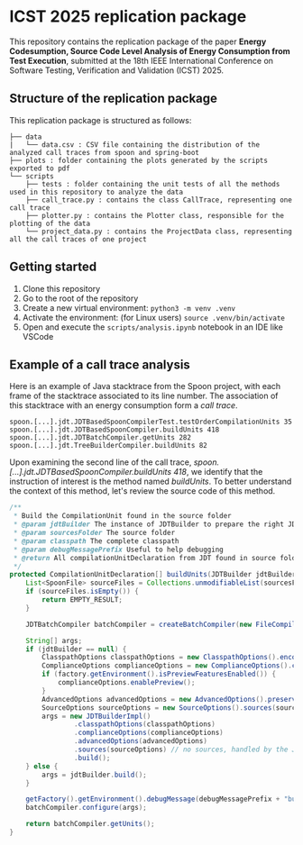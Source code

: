# ICST 2025 replication package

This repository contains the replication package of the paper **Energy Codesumption, Source Code Level Analysis of Energy Consumption from Test Execution**, submitted at the 18th IEEE International Conference on Software Testing, Verification and Validation (ICST) 2025.

## Structure of the replication package

This replication package is structured as follows:

```
├── data
|   └── data.csv : CSV file containing the distribution of the analyzed call traces from spoon and spring-boot
├── plots : folder containing the plots generated by the scripts exported to pdf
└── scripts
    ├── tests : folder containing the unit tests of all the methods used in this repository to analyze the data
    ├── call_trace.py : contains the class CallTrace, representing one call trace
    ├── plotter.py : contains the Plotter class, responsible for the plotting of the data
    └── project_data.py : contains the ProjectData class, representing all the call traces of one project
```

## Getting started

1. Clone this repository
2. Go to the root of the repository
3. Create a new virtual environment: `python3 -m venv .venv`
4. Activate the environment: (for Linux users) `source .venv/bin/activate`
5. Open and execute the `scripts/analysis.ipynb` notebook in an IDE like VSCode

## Example of a call trace analysis

Here is an example of Java stacktrace from the Spoon project, with each frame of the stacktrace associated to its line number. The association of this stacktrace with an energy consumption form a _call trace_.

```
spoon.[...].jdt.JDTBasedSpoonCompilerTest.testOrderCompilationUnits 35
spoon.[...].jdt.JDTBasedSpoonCompiler.buildUnits 418
spoon.[...].jdt.JDTBatchCompiler.getUnits 282
spoon.[...].jdt.TreeBuilderCompiler.buildUnits 82
```

Upon examining the second line of the call trace, _spoon.[...].jdt.JDTBasedSpoonCompiler.buildUnits 418_, we identify that the instruction of interest is the method named _buildUnits_. To better understand the context of this method, let's review the source code of this method.

```java
/**
 * Build the CompilationUnit found in the source folder
 * @param jdtBuilder The instance of JDTBuilder to prepare the right JDT arguments
 * @param sourcesFolder The source folder
 * @param classpath The complete classpath
 * @param debugMessagePrefix Useful to help debugging
 * @return All compilationUnitDeclaration from JDT found in source folder
 */
protected CompilationUnitDeclaration[] buildUnits(JDTBuilder jdtBuilder, SpoonFolder sourcesFolder, String[] classpath, String debugMessagePrefix) {
    List<SpoonFile> sourceFiles = Collections.unmodifiableList(sourcesFolder.getAllJavaFiles());
    if (sourceFiles.isEmpty()) {
        return EMPTY_RESULT;
    }

    JDTBatchCompiler batchCompiler = createBatchCompiler(new FileCompilerConfig(sourceFiles));

    String[] args;
    if (jdtBuilder == null) {
        ClasspathOptions classpathOptions = new ClasspathOptions().encoding(this.getEnvironment().getEncoding().displayName()).classpath(classpath);
        ComplianceOptions complianceOptions = new ComplianceOptions().compliance(javaCompliance);
        if (factory.getEnvironment().isPreviewFeaturesEnabled()) {
            complianceOptions.enablePreview();
        }
        AdvancedOptions advancedOptions = new AdvancedOptions().preserveUnusedVars().continueExecution().enableJavadoc();
        SourceOptions sourceOptions = new SourceOptions().sources(sourceFiles);
        args = new JDTBuilderImpl()
                .classpathOptions(classpathOptions)
                .complianceOptions(complianceOptions)
                .advancedOptions(advancedOptions)
                .sources(sourceOptions) // no sources, handled by the JDTBatchCompiler
                .build();
    } else {
        args = jdtBuilder.build();
    }

    getFactory().getEnvironment().debugMessage(debugMessagePrefix + "build args: " + Arrays.toString(args));
    batchCompiler.configure(args);

    return batchCompiler.getUnits();
}
```
